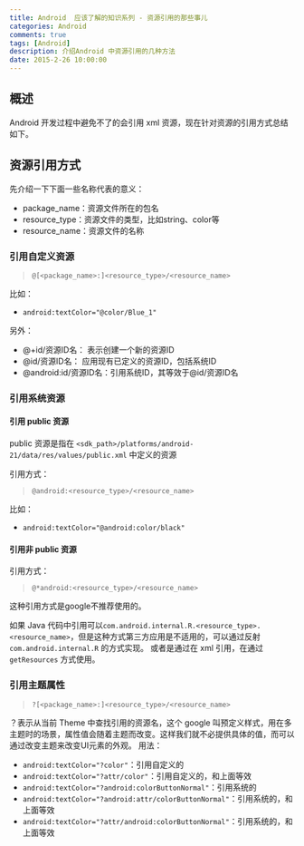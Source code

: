 ```yaml
---
title: Android  应该了解的知识系列 - 资源引用的那些事儿
categories: Android
comments: true
tags: [Android]
description: 介绍Android 中资源引用的几种方法
date: 2015-2-26 10:00:00
---
```


## 概述

Android 开发过程中避免不了的会引用 xml 资源，现在针对资源的引用方式总结如下。

## 资源引用方式

先介绍一下下面一些名称代表的意义：

 - package_name：资源文件所在的包名
 - resource_type：资源文件的类型，比如string、color等
 - resource_name：资源文件的名称

### 引用自定义资源

> `@[<package_name>:]<resource_type>/<resource_name>`

比如：

 - `android:textColor="@color/Blue_1"`

另外：

 - @+id/资源ID名： 表示创建一个新的资源ID
 - @id/资源ID名： 应用现有已定义的资源ID，包括系统ID
 - @android:id/资源ID名：引用系统ID，其等效于@id/资源ID名

### 引用系统资源

#### 引用 public 资源

 public 资源是指在 `<sdk_path>/platforms/android-21/data/res/values/public.xml` 中定义的资源

引用方式：

> `@android:<resource_type>/<resource_name>`

比如：

 - `android:textColor="@android:color/black"`

#### 引用非 public 资源

引用方式：

> `@*android:<resource_type>/<resource_name>`

这种引用方式是google不推荐使用的。

如果 Java 代码中引用可以`com.android.internal.R.<resource_type>.<resource_name>`，但是这种方式第三方应用是不适用的，可以通过反射 `com.android.internal.R` 的方式实现。
或者是通过在 xml 引用，在通过 `getResources` 方式使用。

### 引用主题属性

> `?[<package_name>:]<resource_type>/<resource_name>`

？表示从当前 Theme 中查找引用的资源名，这个 google 叫预定义样式，用在多主题时的场景，属性值会随着主题而改变。这样我们就不必提供具体的值，而可以通过改变主题来改变UI元素的外观。
用法：

 - `android:textColor="?color"`：引用自定义的
 - `android:textColor="?attr/color"`：引用自定义的，和上面等效
 - `android:textColor="?android:colorButtonNormal"`：引用系统的
 - `android:textColor="?android:attr/colorButtonNormal"`：引用系统的，和上面等效
 - `android:textColor="?attr/android:colorButtonNormal"`：引用系统的，和上面等效


